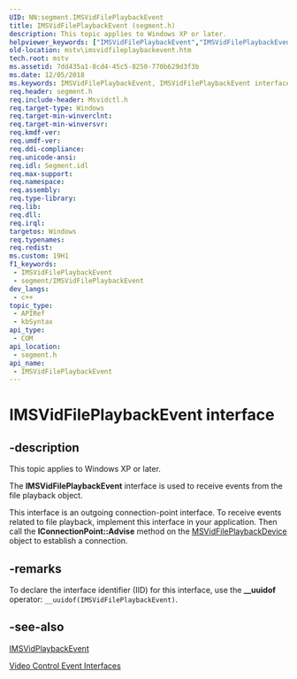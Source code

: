 ```yaml
---
UID: NN:segment.IMSVidFilePlaybackEvent
title: IMSVidFilePlaybackEvent (segment.h)
description: This topic applies to Windows XP or later.
helpviewer_keywords: ["IMSVidFilePlaybackEvent","IMSVidFilePlaybackEvent interface [Microsoft TV Technologies]","IMSVidFilePlaybackEvent interface [Microsoft TV Technologies]","described","IMSVidFilePlaybackEventInterface","mstv.imsvidfileplaybackevent","segment/IMSVidFilePlaybackEvent"]
old-location: mstv\imsvidfileplaybackevent.htm
tech.root: mstv
ms.assetid: 7dd435a1-8cd4-45c5-8250-770b629d3f3b
ms.date: 12/05/2018
ms.keywords: IMSVidFilePlaybackEvent, IMSVidFilePlaybackEvent interface [Microsoft TV Technologies], IMSVidFilePlaybackEvent interface [Microsoft TV Technologies],described, IMSVidFilePlaybackEventInterface, mstv.imsvidfileplaybackevent, segment/IMSVidFilePlaybackEvent
req.header: segment.h
req.include-header: Msvidctl.h
req.target-type: Windows
req.target-min-winverclnt: 
req.target-min-winversvr: 
req.kmdf-ver: 
req.umdf-ver: 
req.ddi-compliance: 
req.unicode-ansi: 
req.idl: Segment.idl
req.max-support: 
req.namespace: 
req.assembly: 
req.type-library: 
req.lib: 
req.dll: 
req.irql: 
targetos: Windows
req.typenames: 
req.redist: 
ms.custom: 19H1
f1_keywords:
 - IMSVidFilePlaybackEvent
 - segment/IMSVidFilePlaybackEvent
dev_langs:
 - c++
topic_type:
 - APIRef
 - kbSyntax
api_type:
 - COM
api_location:
 - segment.h
api_name:
 - IMSVidFilePlaybackEvent
---
```


# IMSVidFilePlaybackEvent interface


## -description

This topic applies to Windows XP or later.
        



The <b>IMSVidFilePlaybackEvent</b> interface is used to receive events from the file playback object.

This interface is an outgoing connection-point interface. To receive events related to file playback, implement this interface in your application. Then call the <b>IConnectionPoint::Advise</b> method on the <a href="https://docs.microsoft.com/previous-versions/windows/desktop/mstv/msvidfileplaybackdevice">MSVidFilePlaybackDevice</a> object to establish a connection.

## -remarks

To declare the interface identifier (IID) for this interface, use the <b>__uuidof</b> operator: <code>__uuidof(IMSVidFilePlaybackEvent)</code>.

## -see-also

<a href="https://docs.microsoft.com/windows/desktop/api/segment/nn-segment-imsvidplaybackevent">IMSVidPlaybackEvent</a>



<a href="https://docs.microsoft.com/previous-versions/windows/desktop/mstv/video-control-interfaces">Video Control Event Interfaces</a>

